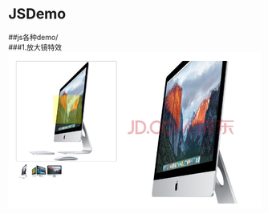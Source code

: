 # JSDemo
##js各种demo/<br>
###1.放大镜特效<br>
![](https://github.com/yYohao/JSDemo/raw/master/放大镜/images/放大镜.png)
